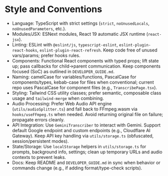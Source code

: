 # Style and Conventions

- Language: TypeScript with strict settings (`strict`, `noUnusedLocals`, `noUnusedParameters`, etc.).
- Modules/JSX: ESNext modules, React 19 automatic JSX runtime (`react-jsx`).
- Linting: ESLint with `@eslint/js`, `typescript-eslint`, `eslint-plugin-react-hooks`, `eslint-plugin-react-refresh`. Keep code free of unused vars/params; prefer hooks rules.
- Components: Functional React components with typed props; lift state up; pass callbacks for child→parent communication. Keep components focused (SoC) as outlined in `DEVELOPER_GUIDE.md`.
- Naming: camelCase for variables/functions, PascalCase for components/types, kebab-case for files when conventional; current repo uses PascalCase for component files (e.g., `TranscribePage.tsx`).
- Styling: Tailwind CSS utility classes; prefer semantic, composable class usage and `tailwind-merge` when combining.
- Audio Processing: Prefer Web Audio API engine (`utils/audioSplitter.ts`) and fall back to FFmpeg.wasm via `hooks/useFFmpeg.ts` when needed. Avoid returning original file on failure; propagate errors cleanly.
- API Integration: Use `GeminiTranscriber` to interact with Gemini. Support default Google endpoint and custom endpoints (e.g., Cloudflare AI Gateway). Keep API key handling via `utils/storage.ts` (obfuscated, session/persistent modes).
- State/Storage: Use `localStorage` helpers in `utils/storage.ts` for prompts, background info, settings; clean up temporary URLs and audio contexts to prevent leaks.
- Docs: Keep README and `DEVELOPER_GUIDE.md` in sync when behavior or commands change (e.g., if adding format/type-check scripts).